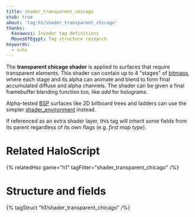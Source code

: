 ```yaml
---
title: shader_transparent_chicago
stub: true
about: 'tag:h1/shader_transparent_chicago'
thanks:
  Kavawuvi: Invader tag definitions
  MosesOfEgypt: Tag structure research
keywords:
  - schi
---
```

The **transparent chicago shader** is applied to surfaces that require transparent elements. This shader can contain up to 4 "stages" of [bitmaps](~bitmap), where each stage and its alpha can animate and blend to form final accumulated diffuse and alpha channels. The shader can be given a final framebuffer blending function too, like _add_ for holograms.

Alpha-tested [BSP](~scenario_structure_bsp) surfaces like 2D billboard trees and ladders can use the simpler [shader_environment](~) instead.

If referenced as an extra shader layer, this tag will inherit some fields from its parent regardless of its own flags (e.g. _first map type_).

# Related HaloScript
{% relatedHsc game="h1" tagFilter="shader_transparent_chicago" /%}

# Structure and fields

{% tagStruct "h1/shader_transparent_chicago" /%}
